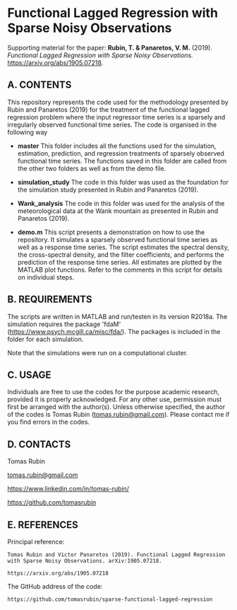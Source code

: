 Functional Lagged Regression with Sparse Noisy Observations
===========================================================

Supporting material for the paper:
	**Rubin, T. & Panaretos, V. M.** (2019). *Functional Lagged Regression with Sparse Noisy Observations.* https://arxiv.org/abs/1905.07218.


A. CONTENTS
-----------

This repository represents the code used for the methodology presented by Rubin and Panaretos (2019) for the treatment of the functional lagged regression problem where the input regressor time series is a sparsely and irregularly observed functional time series. The code is organised in the following way

- **master**
This folder includes all the functions used for the simulation, estimation, prediction, and regression treatments of sparsely observed functional time series. The functions saved in this folder are called from the other two folders as well as from the demo file.

- **simulation_study**
The code in this folder was used as the foundation for the simulation study presented in Rubin and Panaretos (2019).

- **Wank_analysis**
The code in this folder was used for the analysis of the meteorological data at the Wank mountain as presented in Rubin and Panaretos (2019).

- **demo.m**
This script presents a demonstration on how to use the repository. It simulates a sparsely observed functional time series as well as a response time series. The script estimates the spectral density, the cross-spectral density, and the filter coefficients, and performs the prediction of the response time series. All estimates are plotted by the MATLAB plot functions. Refer to the comments in this script for details on individual steps.
	
	

B. REQUIREMENTS
---------------

The scripts are written in MATLAB and run/testen in its version R2018a.
The simulation requires the package 'fdaM' (https://www.psych.mcgill.ca/misc/fda/). The packages is included in the folder for each simulation.

Note that the simulations were run on a computational cluster.

C. USAGE
--------

Individuals are free to use the codes for the purpose academic research, provided it is properly acknowledged. For any other use, permission must first be arranged with the author(s). Unless otherwise specified, the author of the codes is Tomas Rubin (tomas.rubin@gmail.com). Please contact me if you find errors in the codes.


D. CONTACTS
------------------
Tomas Rubin

tomas.rubin@gmail.com

https://www.linkedin.com/in/tomas-rubin/

https://github.com/tomasrubin


E. REFERENCES
----------------

Principal reference:
	
	Tomas Rubin and Victor Panaretos (2019). Functional Lagged Regression with Sparse Noisy Observations. arXiv:1905.07218.
	
	https://arxiv.org/abs/1905.07218
	

The GitHub address of the code:

	https://github.com/tomasrubin/sparse-functional-lagged-regression

